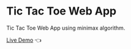 # Tic Tac Toe Web App

Tic Tac Toe Web App using minimax algorithm. 

[Live Demo](https://tic-tac-toe-anas.netlify.app) :point_left:
